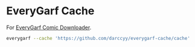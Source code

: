 # EveryGarf Cache

For [EveryGarf Comic Downloader](https://github.com/darccyy/everygarf).

```sh
everygarf --cache 'https://github.com/darccyy/everygarf-cache/cache'
```

